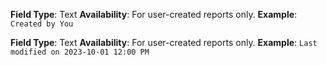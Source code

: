 **Field Type**: Text
**Availability**: For user-created reports only.
**Example**: `Created by You`

**Field Type**: Text
**Availability**: For user-created reports only.
**Example**: `Last modified on 2023-10-01 12:00 PM`